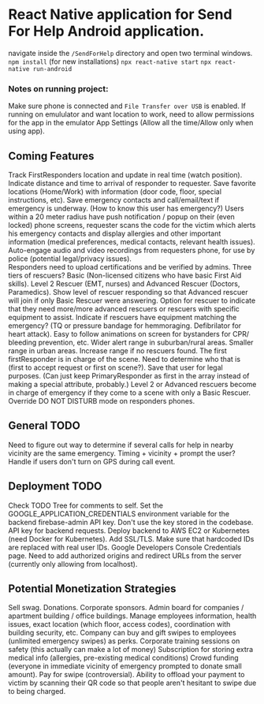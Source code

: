 # React Native application for Send For Help Android application.

navigate inside the `/SendForHelp` directory and open two terminal windows.
`npm install` (for new installations)
`npx react-native start`
`npx react-native run-android`

### Notes on running project:
Make sure phone is connected and `File Transfer over USB` is enabled.
If running on emululator and want location to work, need to allow permissions for the app in the emulator App Settings (Allow all the time/Allow only when using app). 

## Coming Features
Track FirstResponders location and update in real time (watch position). Indicate distance and time to arrival of responder to requester.
Save favorite locations (Home/Work) with information (door code, floor, special instructions, etc).
Save emergency contacts and call/email/text if emergency is underway. (How to know this user has emergency?)
Users within a 20 meter radius have push notification / popup on their (even locked) phone screens, requester scans the code for the victim which alerts his emergency contacts and display allergies and other important information (medical preferences, medical contacts, relevant health issues).
Auto-engage audio and video recordings from requesters phone, for use by police (potential legal/privacy issues).   
Responders need to upload certifications and be verified by admins. 
Three tiers of rescuers? Basic (Non-licensed citizens who have basic First Aid skills). Level 2 Rescuer (EMT, nurses) and Advanced Rescuer (Doctors, Paramedics). Show level of rescuer responding so that Advanced rescuer will join if only Basic Rescuer were answering. 
Option for rescuer to indicate that they need more/more advanced rescuers or rescuers with specific equipment to assist.
Indicate if rescuers have equipment matching the emergency? (TQ or pressure bandage for hemmoraging. Defibrilator for heart attack).
Easy to follow animations on screen for bystanders for CPR/ bleeding prevention, etc.
Wider alert range in suburban/rural areas. Smaller range in urban areas. Increase range if no rescuers found.
The first firstResponder is in charge of the scene. Need to determine who that is (first to accept request or first on scene?). Save that user for legal purposes. (Can just keep PrimaryResponder as first in the array instead of making a special attribute, probably.)
Level 2 or Advanced rescuers become in charge of emergency if they come to a scene with only a Basic Rescuer. 
Override DO NOT DISTURB mode on responders phones.

## General TODO
Need to figure out way to determine if several calls for help in nearby vicinity are the same emergency. Timing + vicinity + prompt the user?
Handle if users don't turn on GPS during call event.
## Deployment TODO
Check TODO Tree for comments to self.
Set the GOOGLE_APPLICATION_CREDENTIALS environment variable for the backend firebase-admin API key. Don't use the key stored in the codebase. 
API key for backend requests.
Deploy backend to AWS EC2 or Kubernetes (need Docker for Kubernetes).
Add SSL/TLS.
Make sure that hardcoded IDs are replaced with real user IDs.
Google Developers Console Credentials page. Need to add authorized origins and redirect URLs from the server (currently only allowing from localhost).

## Potential Monetization Strategies
Sell swag.
Donations.
Corporate sponsors.
Admin board for companies / apartment building / office buildings. Manage employees information, health issues, exact location (which floor, access codes), coordination with building security, etc. Company can buy and gift swipes to employees (unlimited emergency swipes) as perks.
Corporate training sessions on safety (this actually can make a lot of money)
Subscription for storing extra medical info (allergies, pre-existing medical conditions)
Crowd funding (everyone in immediate vicinity of emergency prompted to donate small amount).
Pay for swipe (controversial). Ability to offload your payment to victim by scanning their QR code so that people aren't hesitant to swipe due to being charged.
